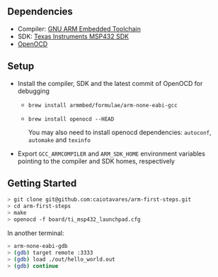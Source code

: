 ## Dependencies

- Compiler: [GNU ARM Embedded Toolchain](https://developer.arm.com/tools-and-software/open-source-software/developer-tools/gnu-toolchain/gnu-rm/downloads)
- SDK: [Texas Instruments MSP432 SDK](https://www.ti.com/tool/download/SIMPLELINK-MSP432-SDK)
- [OpenOCD](http://openocd.org/)

## Setup

- Install the compiler, SDK and the latest commit of OpenOCD for debugging
  - `brew install armmbed/formulae/arm-none-eabi-gcc`
  - `brew install openocd --HEAD`
  
      You may also need to install openocd dependencies: `autoconf`, `automake` and `texinfo` 
  
- Export `GCC_ARMCOMPILER` and `ARM_SDK_HOME` environment variables pointing to the compiler and SDK homes, respectively

## Getting Started

```sh
> git clone git@github.com:caiotavares/arm-first-steps.git
> cd arm-first-steps
> make
> openocd -f board/ti_msp432_launchpad.cfg
```

In another terminal:

```sh
> arm-none-eabi-gdb
> (gdb) target remote :3333
> (gdb) load ./out/hello_world.out
> (gdb) continue
```
